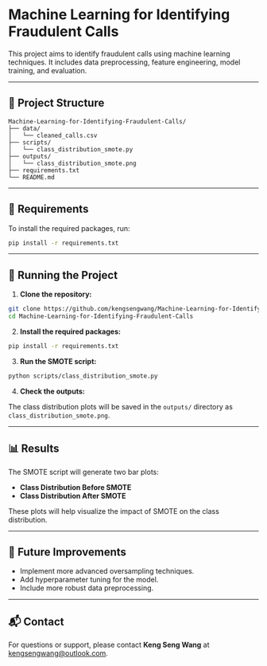 # Machine Learning for Identifying Fraudulent Calls

This project aims to identify fraudulent calls using machine learning techniques. It includes data preprocessing, feature engineering, model training, and evaluation.

---

## 📁 Project Structure

```
Machine-Learning-for-Identifying-Fraudulent-Calls/
├── data/
│   └── cleaned_calls.csv
├── scripts/
│   └── class_distribution_smote.py
├── outputs/
│   └── class_distribution_smote.png
├── requirements.txt
└── README.md
```

---

## 📝 Requirements

To install the required packages, run:

```bash
pip install -r requirements.txt
```

---

## 🚀 Running the Project

1. **Clone the repository:**

```bash
git clone https://github.com/kengsengwang/Machine-Learning-for-Identifying-Fraudulent-Calls.git
cd Machine-Learning-for-Identifying-Fraudulent-Calls
```

2. **Install the required packages:**

```bash
pip install -r requirements.txt
```

3. **Run the SMOTE script:**

```bash
python scripts/class_distribution_smote.py
```

4. **Check the outputs:**

The class distribution plots will be saved in the `outputs/` directory as `class_distribution_smote.png`.

---

## 📊 Results

The SMOTE script will generate two bar plots:

- **Class Distribution Before SMOTE**
- **Class Distribution After SMOTE**

These plots will help visualize the impact of SMOTE on the class distribution.

---

## 📌 Future Improvements

- Implement more advanced oversampling techniques.
- Add hyperparameter tuning for the model.
- Include more robust data preprocessing.

---

## 📬 Contact

For questions or support, please contact **Keng Seng Wang** at [kengsengwang@outlook.com](mailto:kengsengwang@outlook.com).
